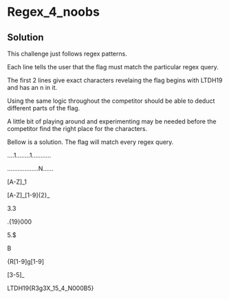 # Regex_4_noobs

## Solution
This challenge just follows regex patterns.

Each line tells the user that the flag must match the particular regex query.

The first 2 lines give exact characters revelaing the flag begins with
LTDH19 and has an n in it.

Using the same logic throughout the competitor should be able to deduct different parts of the flag.

A little bit of playing around and experimenting may be needed before the competitor find the right place for the characters.

Bellow is a solution. The flag will match every regex query.
 

....1........1...........

..................N......

\[A-Z]\_1

\[A-Z]\_\[1-9]{2}\_

3.3

.{19}000

5.$

B

{R\[1-9]g\[1-9]

\[3-5]\_

LTDH19{R3g3X_15_4_N000B5}
